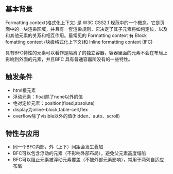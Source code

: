 ## 基本背景
Formatting context(格式化上下文) 是 W3C CSS2.1 规范中的一个概念。它是页面中的一块渲染区域，并且有一套渲染规则，它决定了其子元素将如何定位，以及和其他元素的关系和相互作用。最常见的 Formatting context 有 Block fomatting context (块级格式化上下文)和 Inline formatting context (IFC)

具有BFC特性的元素可以看作是隔离了的独立容器，容器里面的元素不会在布局上影响到外面的元素，并且BFC 具有普通容器所没有的一些特性。

## 触发条件
+ html根元素
+ 浮动元素：float除了none以外的值 
+ 绝对定位元素：position(fixed,absolute)
+ display为inline-block,table-cell,flex
+ overflow除了visible以外的值(hidden、auto、scroll)

## 特性与应用
+ 同一个BFC内部，外（上下）间距会发生叠加
+ BFC可以包含浮动的元素（不影响外部布局），避免父元素高度塌陷
+ BFC可以阻止元素被浮动元素覆盖（不被外部元素影响），常用于两列自适应布局


